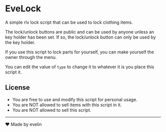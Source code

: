 # EveLock  

A simple rlv lock script that can be used to lock clothing items. 

The lock/unlock buttons are public and can be used by anyone unless an key holder has been set. If so, the lock/unlock button can only be used by the key holder. 

If you use this script to lock parts for yourself, you can make yourself the owner through the menu.

You can edit the value of `type` to change it to whatever it is you place this script it.

## License

- You are free to use and modify this script for personal usage.
- You are NOT allowed to sell items with this script in it.
- You are NOT allowed to sell this script.


---


❤ Made by evelin
